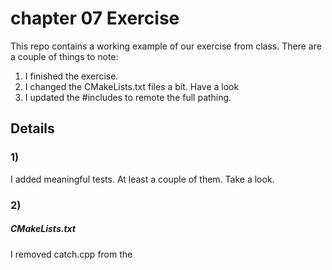 # chapter 07 Exercise   
 
This repo contains a working example of our exercise from class. There are a couple of things to note:

1) I finished the exercise.
2) I changed the CMakeLists.txt files a bit. Have a look
3) I updated the #includes to remote the full pathing.
 
## Details
 
### 1)
I added meaningful tests. At least a couple of them. Take a look.
 
### 2)

##### CMakeLists.txt 

I removed catch.cpp from the 